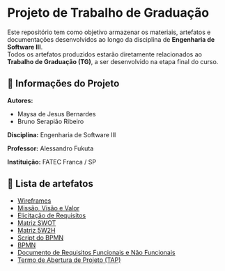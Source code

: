 # Projeto de Trabalho de Graduação

Este repositório tem como objetivo armazenar os materiais, artefatos e documentações desenvolvidos ao longo da disciplina de **Engenharia de Software III**.  
Todos os artefatos produzidos estarão diretamente relacionados ao **Trabalho de Graduação (TG)**, a ser desenvolvido na etapa final do curso.

## 📑 Informações do Projeto

**Autores:**
- Maysa de Jesus Bernardes
- Bruno Serapião Ribeiro
  
**Disciplina:** Engenharia de Software III

**Professor:** Alessandro Fukuta

**Instituição:** FATEC Franca / SP

## 📂 Lista de artefatos

- [Wireframes](./artefatos/wireframes/)
- [Missão, Visão e Valor](./artefatos/missao_visao_valor/)
- [Elicitação de Requisitos](./artefatos/elicitacao_requisitos/)
- [Matriz SWOT](./artefatos/SWOT/)
- [Matriz 5W2H](./artefatos/5W2H/)
- [Script do BPMN](./artefatos/script_bpmn/)
- [BPMN](./artefatos/bpmn/)
- [Documento de Requisitos Funcionais e Não Funcionais](./artefatos/documento_requisitos/)
- [Termo de Abertura de Projeto (TAP)](./artefatos/TAP/)